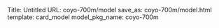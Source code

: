 Title: Untitled
URL: coyo-700m/model
save_as: coyo-700m/model.html
template: card_model
model_pkg_name: coyo-700m

